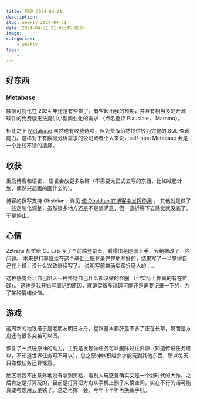 ```yaml
---
title: 周记 2024-04-21
description: 
slug: weekly-2024-04-21
date: 2024-04-21 21:03:45+0800
image: 
categories:
    - weekly
tags:
    - 
---
```


## 好东西

### Metabase

数据可视化在 2024 年还是有些贵了，有些超出我的预期，并且有相当多的开源软件的免费版无法提供小型商业化的需求 （点名批评 Plausible， Matomo）。

相比之下
[Metabase](https://github.com/metabase/metabase)
虽然也有收费选项，但免费版仍然提供较为完整的 SQL 查询能力。这样对于有数据分析需求的公司或者个人来说，self-host Metabase 会是一个比较不错的选择。

## 收获

重启博客和语雀，
语雀会放更多杂碎（不需要太正式去写的东西，比如减肥计划，偶然兴起画的画什么的）。

博客的撰写支持 Obsidian，详见 [使 Obsidian 在博客中发挥作用](https://slhmy.github.io/blog/zh-cn/p/blogging-with-obsidian/) 。
其他就是做了一些定制化调整，虽然很多地方还是不是很满意，但一直折腾下去感觉就没底了，于是停止。

## 心情

Zztrans 帮忙给 OJ Lab 写了个前端登录页，看得出是刚刚上手，我稍微改了一些问题。
本来是打算继续在这个基础上把登录完整地写好的，结果写了一半觉得自己在上班，没什么兴致继续写了。
说明写前端确实蛮折磨人的......

这种感觉会让自己陷入一种怀疑自己什么都没做的怪圈 （但实际上你真的有在忙碌）。
这也是我开始写周记的原因，就确实很多琐碎可能还是需要记录一下的，为了某种情绪价值。

## 游戏

这周新的地铁搭子是老朋友明日方舟，星铁基本都肝差不多了正在长草，反而是方舟还有很多突袭可以凹。

恢复了一点玩原神的动力，主要是发现做任务可以删除过往资源（知道传说任务可以，不知道世界任务可不可以），总之原神体积越少才能玩到其他东西，所以每天只做做任务还算惬意。

绝区零我不出意外地没有拿到资格，看别人玩感觉确实又是一个划时代的大作，之后肯定是打算玩的，目前是打算把方舟从手机上删了来换空间，实在不行的话可能真要考虑用云星铁了。总之再撑一会，今年下半年再换新手机。
